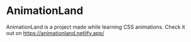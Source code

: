 # AnimationLand
AnimationLand is a project made while learning CSS animations. Check it out on https://animationland.netlify.app/
